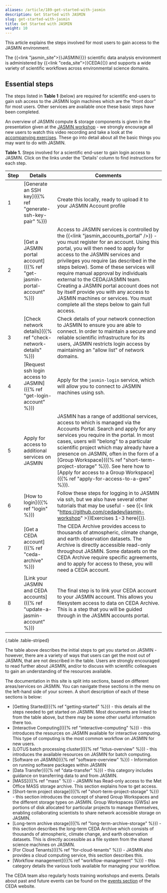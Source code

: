 ```yaml
---
aliases: /article/189-get-started-with-jasmin
description: Get Started with JASMIN
slug: get-started-with-jasmin
title: Get Started with JASMIN
weight: 10
---
```


This article explains the steps involved for most users to gain
access to the JASMIN environment.

The {{<link "jasmin_site">}}JASMIN{{</link>}} scientific data analysis environment is
administered by {{<link "ceda_site">}}CEDA{{</link>}} and supports a wide variety of
scientific workflows across environmental science domains.

## Essential steps

The steps listed in **Table 1** (below) are required for scientific end-users
to gain ssh access to the JASMIN login machines which are the "front door" for
most users. Other services are available once these basic steps have been
completed.

An overview of JASMIN compute & storage components is given in the
presentation given at the [JASMIN workshop](https://github.com/cedadev/jasmin-workshop) \- we strongly encourage all new users to watch this video recording
and take a look at the [accompanying
exercises](https://github.com/cedadev/jasmin-workshop). These go into detail
about all the basic things you may want to do with JASMIN.

**Table 1.** Steps involved for a scientific end-user to gain login access to
JASMIN. Click on the links under the 'Details' column to find instructions for
each step.

Step  |  Details  |  Comments  
---|---|---  
1  |  [Generate an SSH key]({{% ref "generate-ssh-key-pair" %}}) |  Create this locally, ready to upload it to your JASMIN Account profile  
2  |  [Get a JASMIN portal account]({{% ref "get-jasmin-portal-account" %}}) |  Access to JASMIN services is controlled by the {{<link "jasmin_accounts_portal" />}} \- you must register for an account. Using this portal, you will then need to apply for access to the JASMIN services and privileges you require (as described in the steps below). Some of these services will require manual approval by individuals external to the CEDA/JASMIN team. Creating a JASMIN portal account does not by itself provide you with any access to JASMIN machines or services. You must complete all the steps below to gain full access.  
3  |  [Check network details]({{% ref "check-network-details" %}}) |Check details of your network connection to JASMIN to ensure you are able to connect.   In order to maintain a secure and reliable scientific infrastructure for its users, JASMIN restricts login access by maintaining an "allow list" of network domains.
4  |  [Request ssh login access to JASMIN]({{% ref "get-login-account" %}}) |  Apply for the `jasmin-login` service, which will allow you to connect to JASMIN machines using ssh.  
5  |  Apply for access to additional services on JASMIN  |  JASMIN has a range of additional services, access to which is managed via the Accounts Portal. Search and apply for any services you require in the portal. In most cases, users will "belong" to a particular scientific project which may already have a presence on JASMIN, often in the form of a [Group Workspace]({{% ref "short-term-project-storage" %}}). See here how to [Apply for access to a Group Workspace]({{% ref "apply-for-access-to-a-gws" %}}).
6  |  [How to login]({{% ref "login" %}}) |  Follow these steps for logging in to JASMIN via ssh, but we also have several other tutorials that may be useful - see {{< link "https://github.com/cedadev/jasmin-workshop" >}}Exercises 1-3 here{{</link>}}.
7  |  [Get a CEDA account]({{% ref "ceda-archive" %}}) |  The CEDA Archive provides access to thousands of atmospheric, climate change, and earth observation datasets. The Archive is directly accessible read-only throughout JASMIN. Some datasets on the CEDA Archive require specific agreements, and to apply for access to these, you will need a CEDA account.  
8  |  [Link your JASMIN and CEDA accounts]({{% ref "update-a-jasmin-account" %}})  |  The final step is to link your CEDA account to your JASMIN account. This allows you filesystem access to data on CEDA Archive. This is a step that you will be guided through in the JASMIN accounts portal.
{.table .table-striped}
  
The table above describes the initial steps to get you started on JASMIN -
however, there are a variety of ways that users can get the most out of
JASMIN, that are not described in the table. Users are strongly encouraged to
read further about JASMIN, and/or to discuss with scientific colleagues to
gain an understanding of the resources available.

The documentation in this site is split into sections, based on different
areas/services on JASMIN. You can navigate these sections in the menu on the
left-hand side of your screen. A short description of each of these sections
is below:

- [Getting Started]({{% ref "getting-started" %}}) \- this details all the steps needed to get started on JASMIN. Most documents are linked to from the table above, but there may be some other useful information there too.
- [Interactive Computing]({{% ref "interactive-computing" %}}) \- this introduces the resources on JASMIN available for interactive computing. This type of computing is the most common workflow on JASMIN for new users.
- [LOTUS batch processing cluster]({{% ref "lotus-overview" %}}) \- this introduces the available resources on JASMIN for batch computing.
- [Software on JASMIN]({{% ref "software-overview" %}}) \- Information on running software packages within JASMIN
- [Data Transfer]({{% ref "data-transfer" %}}) \- this category includes guidance on transferring data to and from JASMIN.
- [MASS]({{% ref "mass" %}}) \- JASMIN has Read-only access to the Met Office MASS storage archive. This section explains how to get access.
- [Short-term project storage]({{% ref "short-term-project-storage" %}}) \- this section introduces the concept of shared Group Workspaces and the different storage types on JASMIN. Group Workspaces (GWSs) are portions of disk allocated for particular projects to manage themselves, enabling collaborating scientists to share network accessible storage on JASMIN. 
- [Long-term archive storage]({{% ref "long-term-archive-storage" %}}) \- this section describes the long-term CEDA Archive which consists of thousands of atmospheric, climate change, and earth observation datasets. This is directly accessible as a file system from the shared science machines on JASMIN.
- [For Cloud Tenants]({{% ref "for-cloud-tenants" %}}) \- JASMIN also provides a cloud computing service, this section describes this. 
- [Workflow management]({{% ref "workflow-management" %}}) \- this category details the various tools available for managing your workflow.

The CEDA team also regularly hosts training workshops and events. Details
about past and future events can be found on the [events
section](https://www.ceda.ac.uk/events/) of the CEDA website.

